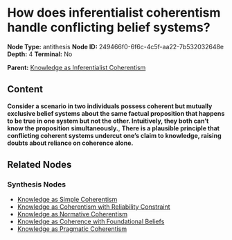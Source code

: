 # How does inferentialist coherentism handle conflicting belief systems?

**Node Type:** antithesis
**Node ID:** 249466f0-6f6c-4c5f-aa22-7b532032648e
**Depth:** 4
**Terminal:** No

**Parent:** [Knowledge as Inferentialist Coherentism](knowledge-as-inferentialist-coherentism-synthesis-e58bf16a-980e-451a-a194-3fcb2d1145f2.md)

## Content

**Consider a scenario in two individuals possess coherent but mutually exclusive belief systems about the same factual proposition that happens to be true in one system but not the other. Intuitively, they both can’t know the proposition simultaneously.**, **There is a plausible principle that conflicting coherent systems undercut one’s claim to knowledge, raising doubts about reliance on coherence alone.**

## Related Nodes

### Synthesis Nodes

- [Knowledge as Simple Coherentism](knowledge-as-simple-coherentism-synthesis-529da60c-7839-4794-bb22-d294a12097e3.md)
- [Knowledge as Coherentism with Reliability Constraint](knowledge-as-coherentism-with-reliability-constraint-synthesis-9e480961-fab7-4ab9-9cc2-b58e1900f1bc.md)
- [Knowledge as Normative Coherentism](knowledge-as-normative-coherentism-synthesis-cad48174-cf23-45ed-bed9-3ef2c4434640.md)
- [Knowledge as Coherence with Foundational Beliefs](knowledge-as-coherence-with-foundational-beliefs-synthesis-b1fc6cd6-a9cb-44b1-998a-3ebae14297b1.md)
- [Knowledge as Pragmatic Coherentism](knowledge-as-pragmatic-coherentism-synthesis-cf4d3b3d-646e-42b3-b5bc-2a93bd3175a5.md)
